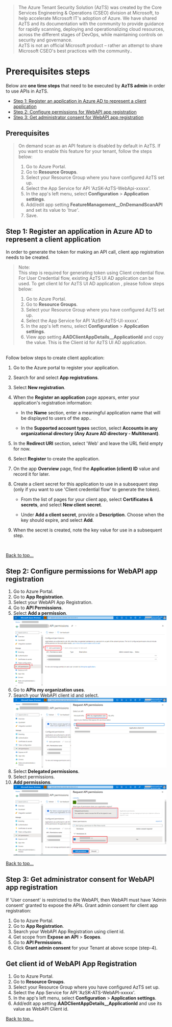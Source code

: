 > The Azure Tenant Security Solution (AzTS) was created by the Core Services Engineering & Operations (CSEO) division at Microsoft, to help accelerate Microsoft IT's adoption of Azure. We have shared AzTS and its documentation with the community to provide guidance for rapidly scanning, deploying and operationalizing cloud resources, across the different stages of DevOps, while maintaining controls on security and governance.
<br>AzTS is not an official Microsoft product – rather an attempt to share Microsoft CSEO's best practices with the community..


# Prerequisites steps
Below are <b>one time steps</b> that need to be executed by <b>AzTS admin</b> in order to use APIs in AzTS. </b>
- [Step 1: Register an application in Azure AD to represent a client application](Prerequisite%20Steps.md#step-1-register-an-application-in-azure-ad-to-represent-a-client-application)
- [Step 2: Configure permissions for WebAPI app registration](Prerequisite%20Steps.md#step-2-configure-permissions-for-webapi-app-registration)
- [Step 3: Get administrator consent for WebAPI app registration](Prerequisite%20Steps.md#step-3-get-administrator-consent-for-webapi-app-registration)

## Prerequisites

> On demand scan as an API feature is disabled by default in AzTS. If you want to enable this feature for your tenant, follow the steps below:
> 1. Go to Azure Portal.
> 2. Go to **Resource Groups**.
> 3. Select your Resource Group where you have configured AzTS set up.
> 4. Select the App Service for API 'AzSK-AzTS-WebApi-xxxxx'.
> 5. In the app's left menu, select **Configuration** > **Application settings**.
> 6. Add/edit app setting **FeatureManagement__OnDemandScanAPI** and set its value to _'true'_.
> 7. Save.

## Step 1: Register an application in Azure AD to represent a client application
In order to generate the token for making an API call, client app registration needs to be created.
> Note: <br/>
> This step is required for generating token using Client credential flow. For User Credential flow, existing AzTS UI AD application can be used. To get client Id for AzTS UI AD application , please follow steps below:
> 1. Go to Azure Portal.
> 2. Go to **Resource Groups**.
> 3. Select your Resource Group where you have configured AzTS set up.
> 4. Select the App Service for API 'AzSK-AzTS-UI-xxxxx'.
> 5. In the app's left menu, select **Configuration** > **Application settings**.
> 6. View app setting **AADClientAppDetails__ApplicationId** and copy the value. This is the Client id for AzTS UI AD application. 

</br>
Follow below steps to create client application: <br/>

1. Go to the Azure portal to register your application.

2. Search for and select **App registrations**.

3. Select **New registration**.

4. When the **Register an application** page appears, enter your application's registration information:

    - In the **Name** section, enter a meaningful application name that will be displayed to users of the app..

    - In the **Supported account types** section, select **Accounts in any organizational directory (Any Azure AD directory - Multitenant)**.

5. In the **Redirect URI** section, select 'Web' and leave the URL field empty for now.

6. Select **Register** to create the application.

7. On the app **Overview** page, find the **Application (client) ID** value and record it for later.

8. Create a client secret for this application to use in a subsequent step (only if you want to use 'Client credential flow' to generate the token).

    - From the list of pages for your client app, select **Certificates & secrets**, and select **New client secret**.

    - Under **Add a client secret**, provide a **Description**. Choose when the key should expire, and select **Add**.

9. When the secret is created, note the key value for use in a subsequent step.

</br>

[Back to top…](Prerequisite%20Steps.md#prerequisites-steps)

## Step 2: Configure permissions for WebAPI app registration
1. Go to Azure Portal.
2. Go to **App Registration**.
3. Select your WebAPI App Registration.
4. Go to **API Permissions**.
5. Select **Add a permission**.
![Add API Permission](../Images/07_AppRegistration_Grant_API_Permission.png)
6. Go to **APIs my organization uses**.
7. Search your WebAPI client id and select.
![Add API Permission](../Images/07_AppRegistration_API_Permission.png)
8. Select **Delegated permissions**.
9. Select permissions.
10. **Add permissions**.
![Add API Permission](../Images/07_AppRegistration_Add_API_Permission.png)

[Back to top…](Prerequisite%20Steps.md#prerequisites-steps)

## Step 3: Get administrator consent for WebAPI app registration
If 'User consent' is restricted to the WebAPI, then WebAPI must have 'Admin consent' granted to expose the APIs.
Grant admin consent for client app registration:
1. Go to Azure Portal.
2. Go to **App Registration**.
3. Search your WebAPI App Registration using client id.
4. Get scope from **Expose an API** > **Scopes**.
5. Go to **API Permissions**.
6. Click **Grant admin consent** for your Tenant at above scope (step-4).

## Get client id of WebAPI App Registration
1. Go to Azure Portal.
2. Go to **Resource Groups**.
3. Select your Resource Group where you have configured AzTS set up.
4. Select the App Service for API 'AzSK-ATS-WebAPI-xxxxx'.
5. In the app's left menu, select **Configuration** > **Application settings**.
6. Add/edit app setting **AADClientAppDetails__ApplicationId** and use its value as WebAPI Client id. 

[Back to top…](Prerequisite%20Steps.md#prerequisites-steps)
